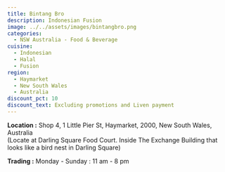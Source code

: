 ```yaml
---
title: Bintang Bro
description: Indonesian Fusion
image: ../../assets/images/bintangbro.png
categories:
  - NSW Australia - Food & Beverage
cuisine:
  - Indonesian
  - Halal
  - Fusion
region:
  - Haymarket
  - New South Wales
  - Australia
discount_pct: 10
discount_text: Excluding promotions and Liven payment
---
```

**Location :** Shop 4, 1 Little Pier St, Haymarket, 2000, New South Wales, Australia\
(Locate at Darling Square Food Court. Inside The Exchange Building that looks like a bird nest in Darling Square)

**Trading :** Monday - Sunday : 11 am - 8 pm
